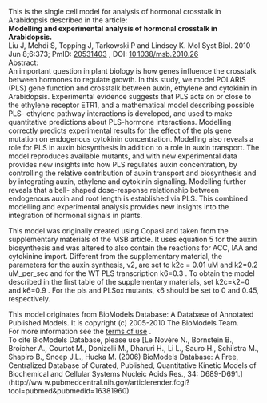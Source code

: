 

This is the single cell model for analysis of hormonal crosstalk in
Arabidopsis described in the article:  
**Modelling and experimental analysis of hormonal crosstalk in Arabidopsis.**   
Liu J, Mehdi S, Topping J, Tarkowski P and Lindsey K. Mol Syst Biol. 2010 Jun
8;6:373; PmID: [20531403](http://www.ncbi.nlm.nih.gov/pubmed/20531403) , DOI:
[10.1038/msb.2010.26](dx.doi.org/10.1038/msb.2010.26)  
Abstract:  
An important question in plant biology is how genes influence the crosstalk
between hormones to regulate growth. In this study, we model POLARIS (PLS)
gene function and crosstalk between auxin, ethylene and cytokinin in
Arabidopsis. Experimental evidence suggests that PLS acts on or close to the
ethylene receptor ETR1, and a mathematical model describing possible PLS-
ethylene pathway interactions is developed, and used to make quantitative
predictions about PLS-hormone interactions. Modelling correctly predicts
experimental results for the effect of the pls gene mutation on endogenous
cytokinin concentration. Modelling also reveals a role for PLS in auxin
biosynthesis in addition to a role in auxin transport. The model reproduces
available mutants, and with new experimental data provides new insights into
how PLS regulates auxin concentration, by controlling the relative
contribution of auxin transport and biosynthesis and by integrating auxin,
ethylene and cytokinin signalling. Modelling further reveals that a bell-
shaped dose-response relationship between endogenous auxin and root length is
established via PLS. This combined modelling and experimental analysis
provides new insights into the integration of hormonal signals in plants.

This model was originally created using Copasi and taken from the
supplementary materials of the MSB article. It uses equation 5 for the auxin
biosynthesis and was altered to also contain the reactions for ACC, IAA and
cytokinine import. Different from the supplementary material, the parameters
for the auxin synthesis, v2, are set to k2c = 0.01 uM and k2=0.2 uM_per_sec
and for the WT PLS transcription k6=0.3 . To obtain the model described in the
first table of the supplementary materials, set k2c=k2=0 and k6=0.9 . For the
pls and PLSox mutants, k6 should be set to 0 and 0.45, respectively.

This model originates from BioModels Database: A Database of Annotated
Published Models. It is copyright (c) 2005-2010 The BioModels Team.  
For more information see the [terms of
use](http://www.ebi.ac.uk/biomodels/legal.html) .  
To cite BioModels Database, please use [Le Novère N., Bornstein B., Broicher
A., Courtot M., Donizelli M., Dharuri H., Li L., Sauro H., Schilstra M.,
Shapiro B., Snoep J.L., Hucka M. (2006) BioModels Database: A Free,
Centralized Database of Curated, Published, Quantitative Kinetic Models of
Biochemical and Cellular Systems Nucleic Acids Res., 34: D689-D691.](http://ww
w.pubmedcentral.nih.gov/articlerender.fcgi?tool=pubmed&pubmedid=16381960)

